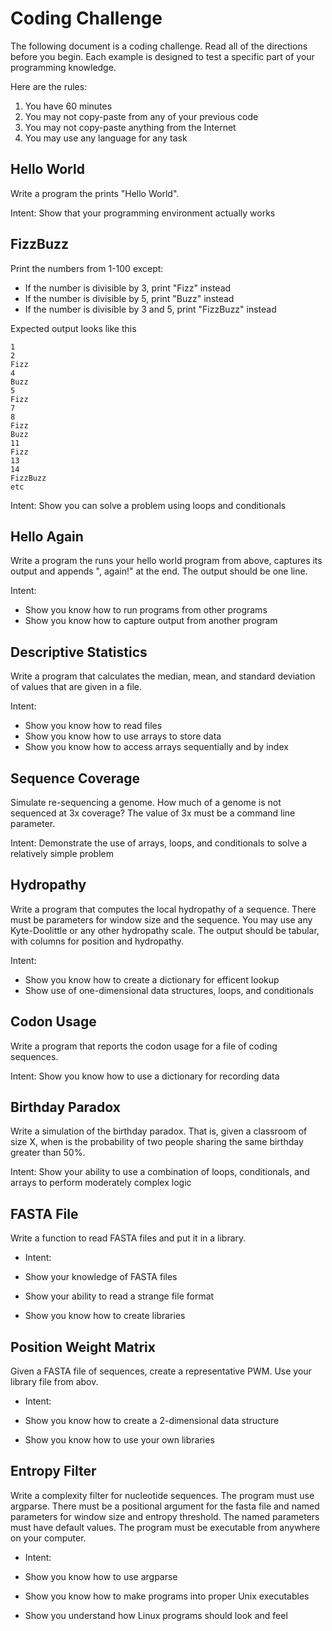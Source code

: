 Coding Challenge
================

The following document is a coding challenge. Read all of the directions before
you begin. Each example is designed to test a specific part of your programming
knowledge.

Here are the rules:

1. You have 60 minutes
2. You may not copy-paste from any of your previous code
3. You may not copy-paste anything from the Internet
4. You may use any language for any task

## Hello World ##

Write a program the prints "Hello World".

Intent: Show that your programming environment actually works

## FizzBuzz ##

Print the numbers from 1-100 except:

+ If the number is divisible by 3, print "Fizz" instead
+ If the number is divisible by 5, print "Buzz" instead
+ If the number is divisible by 3 and 5, print "FizzBuzz" instead

Expected output looks like this

	1
	2
	Fizz
	4
	Buzz
	5
	Fizz
	7
	8
	Fizz
	Buzz
	11
	Fizz
	13
	14
	FizzBuzz
	etc

Intent: Show you can solve a problem using loops and conditionals

## Hello Again ##

Write a program the runs your hello world program from above, captures its
output and appends ", again!" at the end. The output should be one line.

Intent:

+ Show you know how to run programs from other programs
+ Show you know how to capture output from another program

## Descriptive Statistics ##

Write a program that calculates the median, mean, and standard deviation of
values that are given in a file.

Intent:

+ Show you know how to read files
+ Show you know how to use arrays to store data
+ Show you know how to access arrays sequentially and by index

## Sequence Coverage ##

Simulate re-sequencing a genome. How much of a genome is not sequenced at 3x
coverage? The value of 3x must be a command line parameter.

Intent: Demonstrate the use of arrays, loops, and conditionals to solve a
relatively simple problem

## Hydropathy ##

Write a program that computes the local hydropathy of a sequence. There must be
parameters for window size and the sequence. You may use any Kyte-Doolittle or
any other hydropathy scale. The output should be tabular, with columns for
position and hydropathy.

Intent:

+ Show you know how to create a dictionary for efficent lookup
+ Show use of one-dimensional data structures, loops, and conditionals

## Codon Usage ##

Write a program that reports the codon usage for a file of coding sequences.

Intent: Show you know how to use a dictionary for recording data

## Birthday Paradox ##

Write a simulation of the birthday paradox. That is, given a classroom of size
X, when is the probability of two people sharing the same birthday greater than
50%.

Intent: Show your ability to use a combination of loops, conditionals, and
arrays to perform moderately complex logic

## FASTA File ##

Write a function to read FASTA files and put it in a library.

+ Intent:

+ Show your knowledge of FASTA files
+ Show your ability to read a strange file format
+ Show you know how to create libraries

## Position Weight Matrix ##

Given a FASTA file of sequences, create a representative PWM. Use your library
file from abov.

+ Intent:

+ Show you know how to create a 2-dimensional data structure
+ Show you know how to use your own libraries

## Entropy Filter ##

Write a complexity filter for nucleotide sequences. The program must use
argparse. There must be a positional argument for the fasta file and named
parameters for window size and entropy threshold. The named parameters must have
default values. The program must be executable from anywhere on your computer.

+ Intent:

+ Show you know how to use argparse
+ Show you know how to make programs into proper Unix executables
+ Show you understand how Linux programs should look and feel
